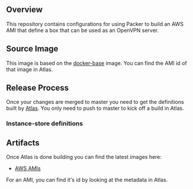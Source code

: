 ## Overview

This repository contains configurations for using Packer to build an AWS AMI that define
a box that can be used as an OpenVPN server.

## Source Image
This image is based on the [docker-base][] image. You can find the AMI id of that image
in Atlas.

## Release Process

Once your changes are merged to master you need to get the definitions
built by [Atlas][]. You only need to push to master to kick off a build in Atlas.

### Instance-store definitions

## Artifacts

Once Atlas is done building you can find the latest images here:

* [AWS AMIs][]

For an AMI, you can find it's id by looking at the metadata in Atlas.

[docker-base]: https://github.com/locationlabs/packer_docker-base
[Atlas]: https://atlas.hashicorp.com
[AWS AMIs]: https://atlas.hashicorp.com/llabs/artifacts/openvpn/types/amazon.ami
